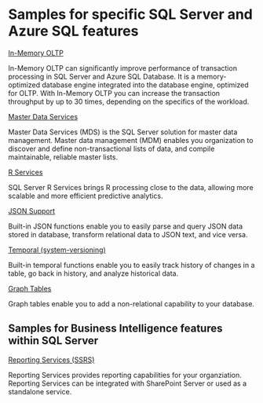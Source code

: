 # Samples for specific SQL Server and Azure SQL features

[In-Memory OLTP](in-memory)

In-Memory OLTP can significantly improve performance of transaction processing in SQL Server and Azure SQL Database. It is a memory-optimized database engine integrated into the database engine, optimized for OLTP. With In-Memory OLTP you can increase the transaction throughput by up to 30 times, depending on the specifics of the workload.

[Master Data Services](master-data-services)

Master Data Services (MDS) is the SQL Server solution for master data management. Master data management (MDM) enables you organization to discover and define non-transactional lists of data, and compile maintainable, reliable master lists.

[R Services](r-services)

SQL Server R Services brings R processing close to the data, allowing more scalable and more efficient predictive analytics.

[JSON Support](json)

Built-in JSON functions enable you to easily parse and query JSON data stored in database, transform relational data to JSON text, and vice versa.

[Temporal (system-versioning)](temporal)

Built-in temporal functions enable you to easily track history of changes in a table, go back in history, and analyze historical data.

[Graph Tables](sql-graph)

Graph tables enable you to add a non-relational capability to your database.

## Samples for Business Intelligence features within SQL Server

[Reporting Services (SSRS)](reporting-services)

Reporting Services provides reporting capabilities for your organziation. Reporting Services can be integrated with SharePoint Server or used as a standalone service.